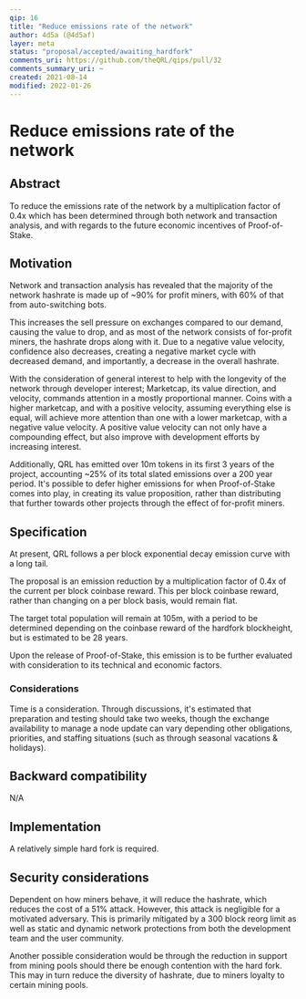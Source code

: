 ```yaml
---
qip: 16
title: "Reduce emissions rate of the network"
author: 4d5a (@4d5af)
layer: meta
status: "proposal/accepted/awaiting_hardfork"
comments_uri: https://github.com/theQRL/qips/pull/32
comments_summary_uri: ~ 
created: 2021-08-14
modified: 2022-01-26
---
```


# Reduce emissions rate of the network

## Abstract

To reduce the emissions rate of the network by a multiplication factor of 0.4x which has been determined through both network and transaction analysis, and with regards to the future economic incentives of Proof-of-Stake.

## Motivation

Network and transaction analysis has revealed that the majority of the network hashrate is made up of  \~90% for profit miners, with 60% of that from auto-switching bots.

This increases the sell pressure on exchanges compared to our demand, causing the value to drop, and as most of the network consists of for-profit miners, the hashrate drops along with it. Due to a negative value velocity, confidence also decreases, creating a negative market cycle with decreased demand, and importantly, a decrease in the overall hashrate. 

With the consideration of general interest to help with the longevity of the network through developer interest; Marketcap, its value direction, and velocity, commands attention in a mostly proportional manner. Coins with a higher marketcap, and with a positive velocity, assuming everything else is equal, will achieve more attention than one with a lower marketcap, with a negative value velocity. A positive value velocity can not only have a compounding effect, but also improve with development efforts by increasing interest.

Additionally, QRL has emitted over 10m tokens in its first 3 years of the project, accounting \~25% of its total slated emissions over a 200 year period. It's possible to defer higher emissions for when Proof-of-Stake comes into play, in creating its value proposition, rather than distributing that further towards other projects through the effect of for-profit miners.

## Specification

At present, QRL follows a per block exponential decay emission curve with a long tail.

The proposal is an emission reduction by a multiplication factor of 0.4x of the current per block coinbase reward. This per block coinbase reward, rather than changing on a per block basis, would remain flat.

The target total population will remain at 105m, with a period to be determined depending on the coinbase reward of the hardfork blockheight, but is estimated to be 28 years.

Upon the release of Proof-of-Stake, this emission is to be further evaluated with consideration to its technical and economic factors.

### Considerations

Time is a consideration. Through discussions, it's estimated that preparation and testing should take two weeks, though the exchange availability to manage a node update can vary depending other obligations, priorities, and staffing situations (such as through seasonal vacations & holidays).

## Backward compatibility

N/A

## Implementation

A relatively simple hard fork is required.

## Security considerations

Dependent on how miners behave, it will reduce the hashrate, which reduces the cost of a 51% attack. However, this attack is negligible for a motivated adversary. This is primarily mitigated by a 300 block reorg limit as well as static and dynamic network protections from both the development team and the user community.

Another possible consideration would be through the reduction in support from mining pools should there be enough contention with the hard fork. This may in turn reduce the diversity of hashrate, due to miners loyalty to certain mining pools.